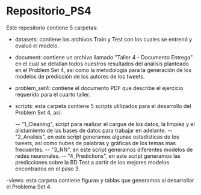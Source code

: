 # Repositorio_PS4
 
Este repositorio contiene 5 carpetas:

- datasets: contiene los archivos Train y Test con los cuales se entrenó y evaluó el modelo.

- document: contiene un archivo llamado "Taller 4 - Documento Entrega" en el cual se detallan todos nuestros resultados del análisis planteado en el Problem Set 4, así como la metodología para la generación de los modelos de predicción de los autores de los tweets.

- problem_set4: contiene el documento PDF que describe el ejercicio requerido para el cuarto taller.

- scripts: esta carpeta contiene 5 scripts utilizados para el desarrollo del Problem Set 4, así:

	-- "1_Cleaning", script para realizar el cargue de los datos, la limpiez y el alistamiento de las bases de datos para trabajar en adelante.
	-- "2_Analisis", en este script generamos algunas estadísticas de los tweets, así como nubes de palabras y gráficas de los temas mas frecuentes.
	-- "3_NN", en este script generamos diferentes modelos de redes neuronales.
	-- "4_Predictions", en este script generamos las predicciones sobre la BD Test a partir de los mejores modelos encontrados en el paso 3.
					 
-views: esta carpeta contiene figuras y tablas que generamos al desarrollar el Problema Set 4.

